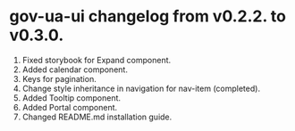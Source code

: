 # gov-ua-ui changelog from v0.2.2. to v0.3.0.

1. Fixed storybook for Expand component.
2. Added calendar component.
3. Keys for pagination.
4. Change style inheritance in navigation for nav-item (completed).
5. Added Tooltip component.
6. Added Portal component.
7. Changed README.md installation guide.
